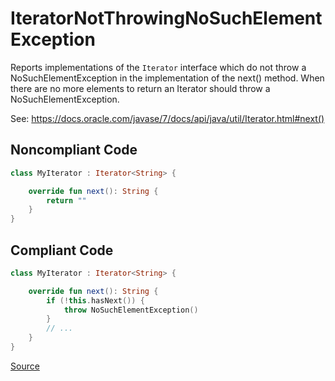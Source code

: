 # IteratorNotThrowingNoSuchElementException

Reports implementations of the `Iterator` interface which do not throw a NoSuchElementException in the
implementation of the next() method. When there are no more elements to return an Iterator should throw a
NoSuchElementException.

See: https://docs.oracle.com/javase/7/docs/api/java/util/Iterator.html#next()

## Noncompliant Code

```kotlin
class MyIterator : Iterator<String> {

    override fun next(): String {
        return ""
    }
}
```
## Compliant Code

```kotlin
class MyIterator : Iterator<String> {

    override fun next(): String {
        if (!this.hasNext()) {
            throw NoSuchElementException()
        }
        // ...
    }
}
```

[Source](https://arturbosch.github.io/detekt/potential-bugs.html#iteratornotthrowingnosuchelementexception)
